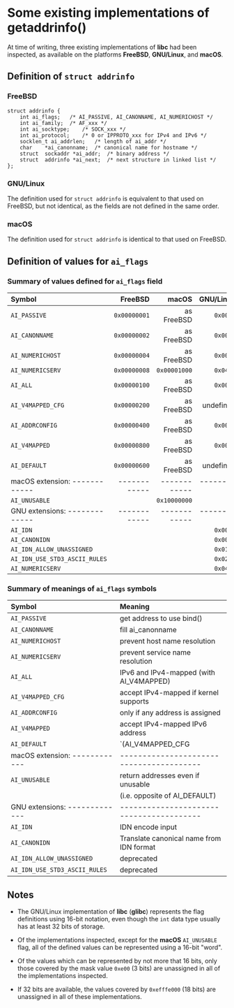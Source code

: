 # Some existing implementations of getaddrinfo()

At time of writing, three existing implementations of **libc** had
been inspected, as available on the platforms **FreeBSD**,
**GNU/Linux**, and **macOS**.

## Definition of `struct addrinfo`

### FreeBSD

```
struct addrinfo {
	int	ai_flags;	/* AI_PASSIVE, AI_CANONNAME, AI_NUMERICHOST */
	int	ai_family;	/* AF_xxx */
	int	ai_socktype;	/* SOCK_xxx */
	int	ai_protocol;	/* 0 or IPPROTO_xxx for IPv4 and IPv6 */
	socklen_t ai_addrlen;	/* length of ai_addr */
	char	*ai_canonname;	/* canonical name for hostname */
	struct	sockaddr *ai_addr;	/* binary address */
	struct	addrinfo *ai_next;	/* next structure in linked list */
};
```

### GNU/Linux

The definition used for `struct addrinfo` is equivalent to that used on FreeBSD,
but not identical, as the fields are not defined in the same order.

### macOS

The definition used for `struct addrinfo` is identical to that used on FreeBSD.


## Definition of values for `ai_flags`

### Summary of values defined for `ai_flags` field

| Symbol                        |      FreeBSD |        macOS |  GNU/Linux |
|:------------------------------|-------------:|-------------:|-----------:|
| `AI_PASSIVE`                  | `0x00000001` |   as FreeBSD |   `0x0001` |
| `AI_CANONNAME`                | `0x00000002` |   as FreeBSD |   `0x0002` |
| `AI_NUMERICHOST`              | `0x00000004` |   as FreeBSD |   `0x0004` |
| `AI_NUMERICSERV`              | `0x00000008` | `0x00001000` |   `0x0400` |
| `AI_ALL`                      | `0x00000100` |   as FreeBSD |   `0x0010` |
| `AI_V4MAPPED_CFG`             | `0x00000200` |   as FreeBSD |  undefined |
| `AI_ADDRCONFIG`               | `0x00000400` |   as FreeBSD |   `0x0020` |
| `AI_V4MAPPED`                 | `0x00000800` |   as FreeBSD |   `0x0008` |
| `AI_DEFAULT`                  | `0x00000600` |   as FreeBSD |  undefined |
| macOS extension: ------------ | ------------ | ------------ | ---------- |
| `AI_UNUSABLE`                 |              | `0x10000000` |            |
| GNU extensions: ------------- | ------------ | ------------ | ---------- |
| `AI_IDN`                      |              |              |   `0x0040` |
| `AI_CANONIDN`                 |              |              |   `0x0080` |
| `AI_IDN_ALLOW_UNASSIGNED`     |              |              |   `0x0100` |
| `AI_IDN_USE_STD3_ASCII_RULES` |              |              |   `0x0200` |
| `AI_NUMERICSERV`              |              |              |   `0x0400` |


### Summary of meanings of `ai_flags` symbols

| Symbol                        | Meaning                                  |
|:------------------------------|:-----------------------------------------|
| `AI_PASSIVE`                  | get address to use bind()                |
| `AI_CANONNAME`                | fill ai_canonname                        |
| `AI_NUMERICHOST`              | prevent host name resolution             |
| `AI_NUMERICSERV`              | prevent service name resolution          |
| `AI_ALL`                      | IPv6 and IPv4-mapped (with AI_V4MAPPED)  |
| `AI_V4MAPPED_CFG`             | accept IPv4-mapped if kernel supports    |
| `AI_ADDRCONFIG`               | only if any address is assigned          |
| `AI_V4MAPPED`                 | accept IPv4-mapped IPv6 address          |
| `AI_DEFAULT`                  | `(AI_V4MAPPED_CFG | AI_ADDRCONFIG)`      |
| macOS extension: ------------ | ---------------------------------------- |
| `AI_UNUSABLE`                 | return addresses even if unusable        |
|                               | (i.e. opposite of AI_DEFAULT)            |
| GNU extensions: ------------- | ---------------------------------------- |
| `AI_IDN`                      | IDN encode input                         |
| `AI_CANONIDN`                 | Translate canonical name from IDN format |
| `AI_IDN_ALLOW_UNASSIGNED`     | deprecated                               |
| `AI_IDN_USE_STD3_ASCII_RULES` | deprecated                               |


## Notes

- The GNU/Linux implementation of **libc** (**glibc**) represents the
  flag definitions using 16-bit notation, even though the `int` data
  type usually has at least 32 bits of storage.

- Of the implementations inspected, except for the **macOS** `AI_UNUSABLE` flag,
  all of the defined values can be represented using a 16-bit "word".

- Of the values which can be represented by not more that 16 bits,
  only those covered by the mask value `0xe00` (3 bits) are unassigned
  in all of the implementations inspected.
  
- If 32 bits are available, the values covered by `0xefffe000` (18
  bits) are unassigned in all of these implementations.

